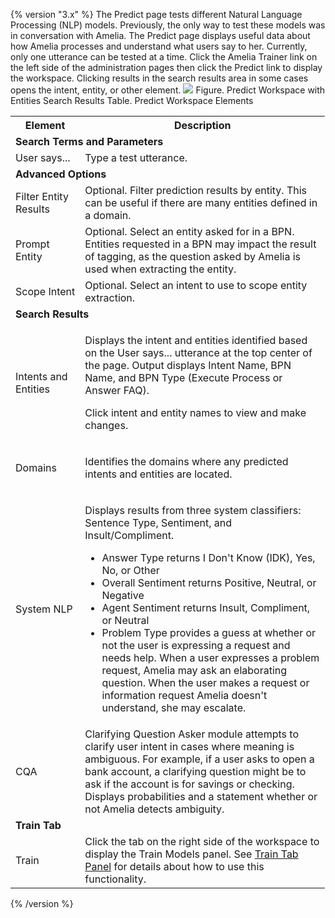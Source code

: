 {% version "3.x" %}
The Predict page tests different Natural Language Processing (NLP) models. Previously, the only way to test these models was in conversation with Amelia. The Predict page displays useful data about how Amelia processes and understand what users say to her. Currently, only one utterance can be tested at a time.
Click the Amelia Trainer link on the left side of the administration pages then click the Predict link to display the workspace. Clicking results in the search results area in some cases opens the intent, entity, or other element.
![](attachments/11939612/25461593.jpg)
Figure. Predict Workspace with Entities Search Results
Table. Predict Workspace Elements
<table class="wrapped relative-table confluenceTable" style="width: 99.8493%;">
<colgroup>
<col style="width: 22%" />
<col style="width: 77%" />
</colgroup>
<tbody>
<tr class="header">
<th class="confluenceTh" style="width: 22.0799%">Element</th>
<th class="confluenceTh" style="width: 77.7694%">Description</th>
</tr>
&#10;<tr class="odd">
<td colspan="2" class="confluenceTd" style="width: 99.8493%"><strong>Search Terms and Parameters</strong></td>
</tr>
<tr class="even">
<td class="confluenceTd" style="width: 22.0799%">User says...</td>
<td class="confluenceTd" style="width: 77.7694%">Type a test utterance.</td>
</tr>
<tr class="odd">
<td colspan="2" class="confluenceTd" style="width: 99.8493%"><strong>Advanced Options</strong></td>
</tr>
<tr class="even">
<td class="confluenceTd" style="width: 22.0799%">Filter Entity Results</td>
<td class="confluenceTd" style="width: 77.7694%">Optional. Filter prediction results by entity. This can be useful if there are many entities defined in a domain.</td>
</tr>
<tr class="odd">
<td class="confluenceTd" style="width: 22.0799%">Prompt Entity</td>
<td class="confluenceTd" style="width: 77.7694%">Optional. Select an entity asked for in a BPN. Entities requested in a BPN may impact the result of tagging, as the question asked by Amelia is used when extracting the entity.</td>
</tr>
<tr class="even">
<td class="confluenceTd" style="width: 22.0799%">Scope Intent</td>
<td class="confluenceTd" style="width: 77.7694%">Optional. Select an intent to use to scope entity extraction.</td>
</tr>
<tr class="odd">
<td colspan="2" class="confluenceTd" style="width: 99.8493%"><strong>Search Results</strong></td>
</tr>
<tr class="even">
<td class="confluenceTd" style="width: 22.0799%">Intents and Entities</td>
<td class="confluenceTd" style="width: 77.7694%"><div class="content-wrapper">
<p>Displays the intent and entities identified based on the User says... utterance at the top center of the page. Output displays Intent Name, BPN Name, and BPN Type (Execute Process or Answer FAQ).</p>
<p>Click intent and entity names to view and make changes.</p>
</div></td>
</tr>
<tr class="odd">
<td class="confluenceTd" style="width: 22.0799%">Domains</td>
<td class="confluenceTd" style="width: 77.7694%"><p>Identifies the domains where any predicted intents and entities are located.</p></td>
</tr>
<tr class="even">
<td class="confluenceTd" style="width: 22.0799%">System NLP</td>
<td class="confluenceTd" style="width: 77.7694%"><p>Displays results from three system classifiers: Sentence Type, Sentiment, and Insult/Compliment.</p>
<ul>
<li>Answer Type returns I Don't Know (IDK), Yes, No, or Other</li>
<li>Overall Sentiment returns Positive, Neutral, or Negative</li>
<li>Agent Sentiment returns Insult, Compliment, or Neutral</li>
<li>Problem Type provides a guess at whether or not the user is expressing a request and needs help. When a user expresses a problem request, Amelia may ask an elaborating question. When the user makes a request or information request Amelia doesn't understand, she may escalate.</li>
</ul></td>
</tr>
<tr class="odd">
<td class="confluenceTd" style="width: 22.0799%">CQA</td>
<td class="confluenceTd" style="width: 77.7694%">Clarifying Question Asker module attempts to clarify user intent in cases where meaning is ambiguous. For example, if a user asks to open a bank account, a clarifying question might be to ask if the account is for savings or checking. Displays probabilities and a statement whether or not Amelia detects ambiguity.</td>
</tr>
<tr class="even">
<td colspan="2" class="confluenceTd"><strong>Train Tab</strong></td>
</tr>
<tr class="odd">
<td class="confluenceTd">Train</td>
<td class="confluenceTd">Click the tab on the right side of the workspace to display the Train Models panel. See <a href="Annotate_11939620.html#Annotate-TrainTabPanel">Train Tab Panel</a> for details about how to use this functionality.</td>
</tr>
</tbody>
</table>
{% /version %}
